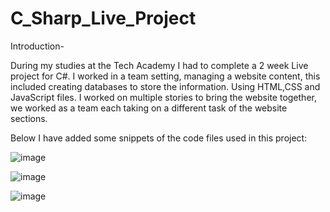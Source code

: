 # C_Sharp_Live_Project

Introduction-

During my studies at the Tech Academy I had to complete a 2 week Live project for C#. I worked in a team setting, managing a website content, this included creating databases to store the information. Using HTML,CSS and JavaScript files. I worked on multiple stories to bring the website together, we worked as a team each taking on a different task of the website sections.

Below I have added some snippets of the code files used in this project:

![image](https://user-images.githubusercontent.com/105024420/210113167-26f5143e-d36e-4b64-ad68-e8ac934d63e3.png)

![image](https://user-images.githubusercontent.com/105024420/210113225-b9264836-5e5c-4245-be86-c7ee0fa74f12.png)

![image](https://user-images.githubusercontent.com/105024420/210113244-7ac322a1-49af-47c0-a1ca-7efaf4ebb397.png)

